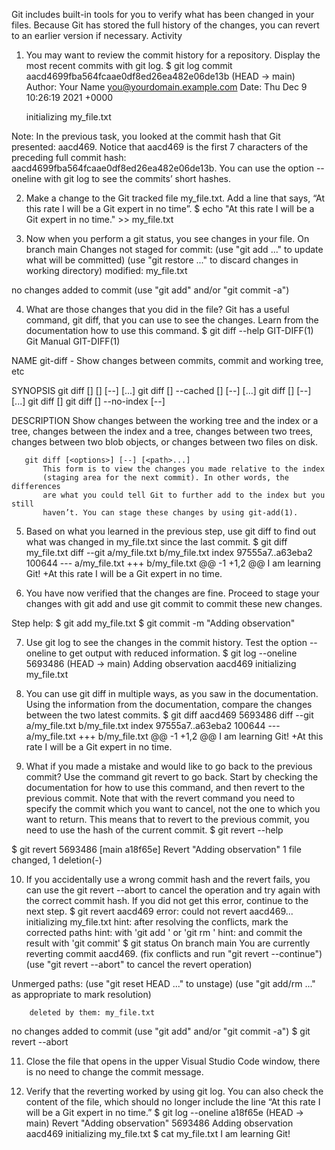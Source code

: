 Git includes built-in tools for you to verify what has been changed in your files. Because Git has stored the full history of the changes, you can revert to an earlier version if necessary. 
Activity

1.	You may want to review the commit history for a repository. Display the most recent commits with git log.
$ git log
commit aacd4699fba564fcaae0df8ed26ea482e06de13b (HEAD -> main)
Author: Your Name <you@yourdomain.example.com>
Date:   Thu Dec 9 10:26:19 2021 +0000

    initializing my_file.txt

Note: In the previous task, you looked at the commit hash that Git presented: aacd469. Notice that aacd469 is the first 7 characters of the preceding full commit hash: aacd4699fba564fcaae0df8ed26ea482e06de13b. You can use the option --oneline with git log to see the commits’ short hashes.

2.	Make a change to the Git tracked file my_file.txt. Add a line that says, “At this rate I will be a Git expert in no time”. 
$ echo "At this rate I will be a Git expert in no time." >> my_file.txt

3.	Now when you perform a git status, you see changes in your file. 
On branch main
Changes not staged for commit:
  (use "git add <file>..." to update what will be committed)
  (use "git restore <file>..." to discard changes in working directory)
        modified:   my_file.txt

no changes added to commit (use "git add" and/or "git commit -a")

4.	What are those changes that you did in the file? Git has a useful command, git diff, that you can use to see the changes. Learn from the documentation how to use this command.
$ git diff --help
GIT-DIFF(1)                         Git Manual                        GIT-DIFF(1)

NAME
       git-diff - Show changes between commits, commit and working tree, etc

SYNOPSIS
       git diff [<options>] [<commit>] [--] [<path>...]
       git diff [<options>] --cached [<commit>] [--] [<path>...]
       git diff [<options>] <commit> <commit> [--] [<path>...]
       git diff [<options>] <blob> <blob>
       git diff [<options>] --no-index [--] <path> <path>

DESCRIPTION
       Show changes between the working tree and the index or a tree, changes
       between the index and a tree, changes between two trees, changes between
       two blob objects, or changes between two files on disk.

       git diff [<options>] [--] [<path>...]
           This form is to view the changes you made relative to the index
           (staging area for the next commit). In other words, the differences
           are what you could tell Git to further add to the index but you still
           haven’t. You can stage these changes by using git-add(1).

<output omitted>

5.	Based on what you learned in the previous step, use git diff to find out what was changed in my_file.txt since the last commit.
$ git diff my_file.txt
diff --git a/my_file.txt b/my_file.txt
index 97555a7..a63eba2 100644
--- a/my_file.txt
+++ b/my_file.txt
@@ -1 +1,2 @@
 I am learning Git!
+At this rate I will be a Git expert in no time.

6.	You have now verified that the changes are fine. Proceed to stage your changes   with git add and use git commit to commit these new changes.   

Step help:
$ git add my_file.txt
$ git commit -m "Adding observation"

7.	Use git log to see the changes in the commit history. Test   the option --oneline to get output with reduced information.
$ git log --oneline
5693486 (HEAD -> main) Adding observation
aacd469 initializing my_file.txt

8.	You can use git diff in multiple ways, as you saw in the documentation. Using the information from the documentation, compare the changes between the two latest commits.
$ git diff aacd469 5693486
diff --git a/my_file.txt b/my_file.txt
index 97555a7..a63eba2 100644
--- a/my_file.txt
+++ b/my_file.txt
@@ -1 +1,2 @@
 I am learning Git!
+At this rate I will be a Git expert in no time.

9.	What if you made a mistake and would like to go back to the previous commit? Use the command git revert to   go back. Start by checking the documentation for how to use this command, and then revert to the previous commit. Note that with the revert command you need to specify the commit which you want to cancel, not the one to which you want to return. This means that to revert to the previous commit, you need to use the hash of the current commit.
$ git revert --help
<output omitted>
$ git revert 5693486  
[main a18f65e] Revert "Adding observation"
 1 file changed, 1 deletion(-)

10.	If you accidentally use a wrong commit hash and the revert fails, you can use the git revert --abort to cancel the operation and try again with the correct commit hash. If you did not get this error, continue to the next step.
$ git revert aacd469
error: could not revert aacd469... initializing my_file.txt
hint: after resolving the conflicts, mark the corrected paths
hint: with 'git add <paths>' or 'git rm <paths>'
hint: and commit the result with 'git commit'
$ git status
On branch main
You are currently reverting commit aacd469.
  (fix conflicts and run "git revert --continue")
  (use "git revert --abort" to cancel the revert operation)

Unmerged paths:
  (use "git reset HEAD <file>..." to unstage)
  (use "git add/rm <file>..." as appropriate to mark resolution)

        deleted by them: my_file.txt

no changes added to commit (use "git add" and/or "git commit -a")
$ git revert --abort

11. Close the file that opens in the upper Visual Studio Code window, there is no need to change the commit message.

12. Verify that the reverting worked by using git log. You can also check the content of the file, which should no longer include the line “At this rate I will be a Git expert in no time.”
$ git log --oneline
a18f65e (HEAD -> main) Revert "Adding observation"
5693486 Adding observation
aacd469 initializing my_file.txt
$ cat my_file.txt 
I am learning Git!
